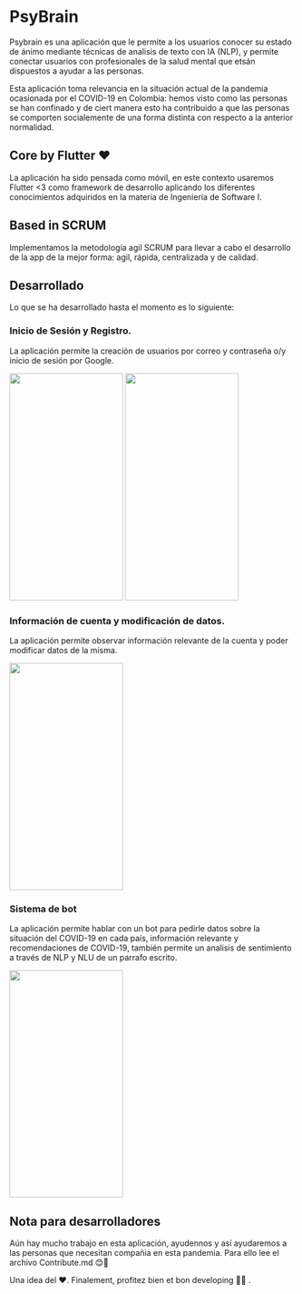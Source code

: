 # PsyBrain
Psybrain es una aplicación que le permite a los usuarios conocer su estado de ánimo mediante técnicas de analisis de texto con IA (NLP), y permite conectar usuarios con profesionales de la salud mental que etsán dispuestos a ayudar a las personas. </br>

Esta aplicación toma relevancia en la situación actual de la pandemia ocasionada por el COVID-19 en Colombia: hemos visto como las personas se han confinado y de ciert manera esto ha contribuido a que las personas se comporten socialemente de una forma distinta con respecto a la anterior normalidad. 

## Core by Flutter ❤

La aplicación ha sido pensada como móvil, en este contexto usaremos Flutter <3 como framework de desarrollo aplicando los diferentes conocimientos adquiridos en la materia de Ingeniería de Software I.

## Based in SCRUM

Implementamos la metodología agil SCRUM para llevar a cabo el desarrollo de la app de la mejor forma: agil, rápida, centralizada y de calidad. 

## Desarrollado

Lo que se ha desarrollado hasta el momento es lo siguiente:
### Inicio de Sesión y Registro.
La aplicación permite la creación de usuarios por correo y contraseña o/y inicio de sesión por Google.

<img src="https://media.giphy.com/media/EDcUkCzHPVcFLYlGJy/giphy.gif"  width="200" height="400" /> <img src="https://media.giphy.com/media/7mKPeiyaTweK7QEFHa/giphy.gif"  width="200" height="400" />

### Información de cuenta y modificación de datos.
La aplicación permite observar información relevante de la cuenta y poder modificar datos de la misma.

<img src="https://media.giphy.com/media/Fw8i9ManoUoVqJYIKl/giphy.gif"  width="200" height="400" />

### Sistema de bot 
La aplicación permite hablar con un bot para pedirle datos sobre la situación del COVID-19 en cada país, información relevante y recomendaciones de COVID-19, también permite un analisis de sentimiento a través de NLP y NLU de un parrafo escrito.

<img src="https://media.giphy.com/media/OOSBarghDJwKULiH4q/giphy.gif"  width="200" height="400" />


## Nota para desarrolladores

Aún hay mucho trabajo en esta aplicación, ayudennos y así ayudaremos a las personas que necesitan compañia en esta pandemia. Para ello lee el archivo Contribute.md 😊💪 </br>

Una idea del ❤. Finalement, profitez bien et bon developing 💯💯 . 
